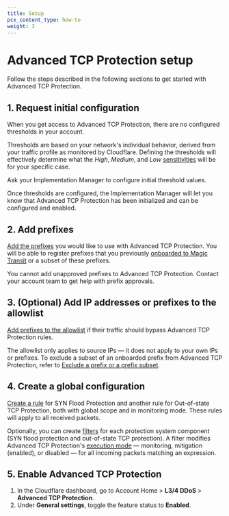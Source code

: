 ```yaml
---
title: Setup
pcx_content_type: how-to
weight: 3
---
```


# Advanced TCP Protection setup

Follow the steps described in the following sections to get started with Advanced TCP Protection.

## 1. Request initial configuration

When you get access to Advanced TCP Protection, there are no configured thresholds in your account.

Thresholds are based on your network's individual behavior, derived from your traffic profile as monitored by Cloudflare. Defining the thresholds will effectively determine what the _High_, _Medium_, and _Low_ [sensitivities](/ddos-protection/tcp-protection/rule-settings/#burst-sensitivity) will be for your specific case.

Ask your Implementation Manager to configure initial threshold values.

Once thresholds are configured, the Implementation Manager will let you know that Advanced TCP Protection has been initialized and can be configured and enabled.

## 2. Add prefixes

[Add the prefixes](/ddos-protection/tcp-protection/how-to/add-prefix/) you would like to use with Advanced TCP Protection. You will be able to register prefixes that you previously [onboarded to Magic Transit](/magic-transit/how-to/advertise-prefixes/) or a subset of these prefixes.

You cannot add unapproved prefixes to Advanced TCP Protection. Contact your account team to get help with prefix approvals.

## 3. (Optional) Add IP addresses or prefixes to the allowlist

[Add prefixes to the allowlist](/ddos-protection/tcp-protection/how-to/add-prefix-allowlist/) if their traffic should bypass Advanced TCP Protection rules.

The allowlist only applies to source IPs — it does not apply to your own IPs or prefixes. To exclude a subset of an onboarded prefix from Advanced TCP Protection, refer to [Exclude a prefix or a prefix subset](/ddos-protection/tcp-protection/how-to/exclude-prefix/).

## 4. Create a global configuration

[Create a rule](/ddos-protection/tcp-protection/how-to/create-rule/) for SYN Flood Protection and another rule for Out-of-state TCP Protection, both with global scope and in monitoring mode. These rules will apply to all received packets.

Optionally, you can create [filters](/ddos-protection/tcp-protection/concepts/#filter) for each protection system component (SYN flood protection and out-of-state TCP protection). A filter modifies Advanced TCP Protection's [execution mode](/ddos-protection/tcp-protection/rule-settings/#mode) — monitoring, mitigation (enabled), or disabled — for all incoming packets matching an expression.

## 5. Enable Advanced TCP Protection

1. In the Cloudflare dashboard, go to Account Home > **L3/4 DDoS** > **Advanced TCP Protection**.
2. Under **General settings**, toggle the feature status to **Enabled**.
